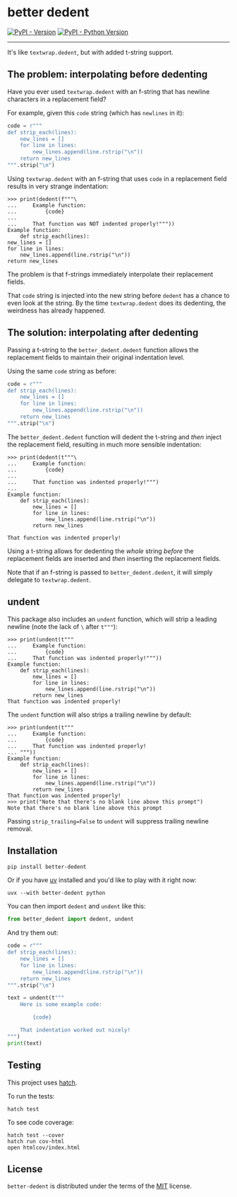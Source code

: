 # better dedent

[![PyPI - Version](https://img.shields.io/pypi/v/better-dedent.svg)](https://pypi.org/project/better-dedent)
[![PyPI - Python Version](https://img.shields.io/pypi/pyversions/better-dedent.svg)](https://pypi.org/project/better-dedent)

-----

It's like `textwrap.dedent`, but with added t-string support.


## The problem: interpolating before dedenting

Have you ever used `textwrap.dedent` with an f-string that has newline characters in a replacement field?

For example, given this `code` string (which has `newlines` in it):

```python
code = r"""
def strip_each(lines):
    new_lines = []
    for line in lines:
        new_lines.append(line.rstrip("\n"))
    return new_lines
""".strip("\n")
```

Using `textwrap.dedent` with an f-string that uses `code` in a replacement field results in very strange indentation:

```pycon
>>> print(dedent(f"""\
...     Example function:
...         {code}
...
...     That function was NOT indented properly!"""))
Example function:
    def strip_each(lines):
new_lines = []
for line in lines:
    new_lines.append(line.rstrip("\n"))
return new_lines
```

The problem is that f-strings immediately interpolate their replacement fields.

That `code` string is injected into the new string before `dedent` has a chance to even look at the string.
By the time `textwrap.dedent` does its dedenting, the weirdness has already happened.


## The solution: interpolating after dedenting

Passing a t-string to the `better_dedent.dedent` function allows the replacement fields to maintain their original indentation level.

Using the same `code` string as before:

```python
code = r"""
def strip_each(lines):
    new_lines = []
    for line in lines:
        new_lines.append(line.rstrip("\n"))
    return new_lines
""".strip("\n")
```

The `better_dedent.dedent` function will dedent the t-string and *then* inject the replacement field, resulting in much more sensible indentation:

```pycon
>>> print(dedent(t"""\
...     Example function:
...         {code}
...
...     That function was indented properly!""")
...
Example function:
    def strip_each(lines):
        new_lines = []
        for line in lines:
            new_lines.append(line.rstrip("\n"))
        return new_lines

That function was indented properly!
```

Using a t-string allows for dedenting the *whole* string *before* the replacement fields are inserted and *then* inserting the replacement fields.

Note that if an f-string is passed to `better_dedent.dedent`, it will simply delegate to `textwrap.dedent`.


## undent

This package also includes an `undent` function, which will strip a leading newline (note the lack of `\` after `t"""`):

```pycon
>>> print(undent(t"""
...     Example function:
...         {code}
...     That function was indented properly!"""))
Example function:
    def strip_each(lines):
        new_lines = []
        for line in lines:
            new_lines.append(line.rstrip("\n"))
        return new_lines
That function was indented properly!
```

The `undent` function will also strips a trailing newline by default:

```pycon
>>> print(undent(t"""
...     Example function:
...         {code}
...     That function was indented properly!
... """))
Example function:
    def strip_each(lines):
        new_lines = []
        for line in lines:
            new_lines.append(line.rstrip("\n"))
        return new_lines
That function was indented properly!
>>> print("Note that there's no blank line above this prompt")
Note that there's no blank line above this prompt
```

Passing `strip_trailing=False` to `undent` will suppress trailing newline removal.


## Installation

```console
pip install better-dedent
```

Or if you have [uv](https://docs.astral.sh/uv/) installed and you'd like to play with it right now:

```console
uvx --with better-dedent python
```

You can then import `dedent` and `undent` like this:

```python
from better_dedent import dedent, undent
```

And try them out:

```python
code = r"""
def strip_each(lines):
    new_lines = []
    for line in lines:
        new_lines.append(line.rstrip("\n"))
    return new_lines
""".strip("\n")

text = undent(t"""
    Here is some example code:

        {code}

    That indentation worked out nicely!
""")
print(text)
```

## Testing

This project uses [hatch](https://hatch.pypa.io).

To run the tests:

```console
hatch test
```

To see code coverage:

```console
hatch test --cover
hatch run cov-html
open htmlcov/index.html
```

## License

`better-dedent` is distributed under the terms of the [MIT](https://spdx.org/licenses/MIT.html) license.
